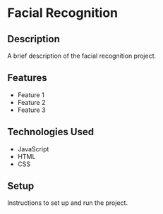 # Facial Recognition

## Description

A brief description of the facial recognition project.

## Features

- Feature 1
- Feature 2
- Feature 3

## Technologies Used

- JavaScript
- HTML
- CSS

## Setup

Instructions to set up and run the project.
